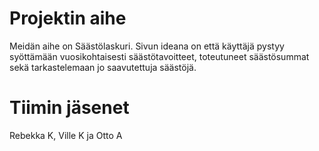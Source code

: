 # Projektin aihe
Meidän aihe on Säästölaskuri. Sivun ideana on että käyttäjä pystyy syöttämään vuosikohtaisesti säästötavoitteet, toteutuneet säästösummat sekä tarkastelemaan jo saavutettuja säästöjä.




# Tiimin jäsenet
Rebekka K, Ville K ja Otto A
